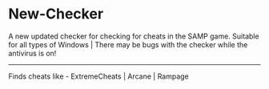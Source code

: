 # New-Checker

A new updated checker for checking for cheats in the SAMP game. 
Suitable for all types of Windows | There may be bugs with the checker while the antivirus is on!

--------------
Finds cheats like - ExtremeCheats | Arcane | Rampage
